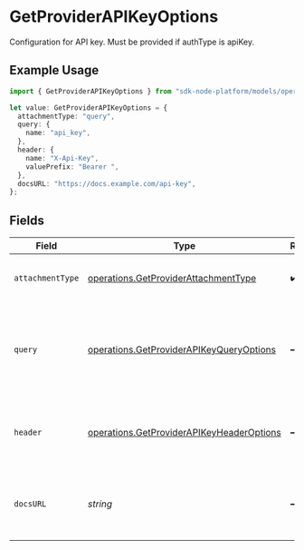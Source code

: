 # GetProviderAPIKeyOptions

Configuration for API key. Must be provided if authType is apiKey.

## Example Usage

```typescript
import { GetProviderAPIKeyOptions } from "sdk-node-platform/models/operations";

let value: GetProviderAPIKeyOptions = {
  attachmentType: "query",
  query: {
    name: "api_key",
  },
  header: {
    name: "X-Api-Key",
    valuePrefix: "Bearer ",
  },
  docsURL: "https://docs.example.com/api-key",
};
```

## Fields

| Field                                                                                                  | Type                                                                                                   | Required                                                                                               | Description                                                                                            | Example                                                                                                |
| ------------------------------------------------------------------------------------------------------ | ------------------------------------------------------------------------------------------------------ | ------------------------------------------------------------------------------------------------------ | ------------------------------------------------------------------------------------------------------ | ------------------------------------------------------------------------------------------------------ |
| `attachmentType`                                                                                       | [operations.GetProviderAttachmentType](../../models/operations/getproviderattachmenttype.md)           | :heavy_check_mark:                                                                                     | How the API key should be attached to requests.                                                        |                                                                                                        |
| `query`                                                                                                | [operations.GetProviderAPIKeyQueryOptions](../../models/operations/getproviderapikeyqueryoptions.md)   | :heavy_minus_sign:                                                                                     | Configuration for API key in query parameter. Must be provided if type is in-query.                    |                                                                                                        |
| `header`                                                                                               | [operations.GetProviderAPIKeyHeaderOptions](../../models/operations/getproviderapikeyheaderoptions.md) | :heavy_minus_sign:                                                                                     | Configuration for API key in header. Must be provided if type is in-header.                            |                                                                                                        |
| `docsURL`                                                                                              | *string*                                                                                               | :heavy_minus_sign:                                                                                     | URL with more information about how to get or use an API key.                                          | https://docs.example.com/api-key                                                                       |